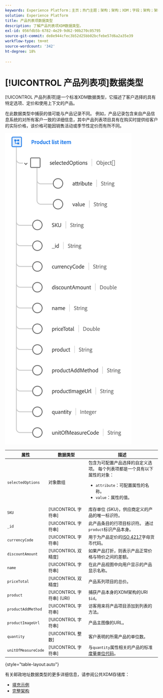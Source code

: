 ```yaml
---
keywords: Experience Platform；主页；热门主题；架构；架构；XDM；字段；架构；架构；地址；xdm：地址；数据类型；数据类型；
solution: Experience Platform
title: 产品列表项数据类型
description: 了解产品列表项XDM数据类型。
exl-id: 056fdb5b-6782-4e29-9d62-90b270c05795
source-git-commit: de8e944cfec3b52d25bb02bcfebe57d6a2a35e39
workflow-type: tm+mt
source-wordcount: '342'
ht-degree: 18%

---
```


# [!UICONTROL 产品列表项]数据类型

[!UICONTROL 产品列表项]是一个标准XDM数据类型，它描述了客户选择的具有特定选项、定价和使用上下文的产品。

在此数据类型中捕获的值可能与产品记录不同。 例如，产品记录包含来自产品信息系统的对所有客户一致的详细信息，其中产品列表项目具有在购买时提供给客户的实际价格，该价格可能因销售活动或季节性定价而有所不同。

![](../images/data-types/product-list-item.png)

| 属性 | 数据类型 | 描述 |
| --- | --- | --- |
| `selectedOptions` | 对象数组 | 包含为可配置产品选择的自定义选项。 每个列表项都是一个具有以下属性的对象：<ul><li>`attribute`：可配置属性的名称。</li><li>`value`：属性的值。</li></ul> |
| `SKU` | [!UICONTROL 字符串] | 库存单位 (SKU)，供应商定义的产品的唯一标识符。 |
| `_id` | [!UICONTROL 字符串] | 此产品条目的行项目标识符。 通过`product`标识产品本身。 |
| `currencyCode` | [!UICONTROL 字符串] | 用于为产品定价的[ISO 4217](https://www.iso.org/iso-4217-currency-codes.html)字母货币代码。 |
| `discountAmount` | [!UICONTROL 双精度] | 如果产品打折，则表示产品正常价格与特价之间的差额。 |
| `name` | [!UICONTROL 字符串] | 在此产品视图中向用户显示的产品显示名称。 |
| `priceTotal` | [!UICONTROL 双精度] | 产品系列项目的总价。 |
| `product` | [!UICONTROL 字符串] (URI) | 捕获产品本身的XDM架构的URI `$id`。 |
| `productAddMethod` | [!UICONTROL 字符串] | 访客用来将产品项目添加到列表的方法。 |
| `productImageUrl` | [!UICONTROL 字符串] | 产品主图像的URL。 |
| `quantity` | [!UICONTROL 整数] | 客户表明的所需产品的单位数。 |
| `unitOfMeasureCode` | [!UICONTROL 字符串] | 与`quantity`属性相关的产品的标准[度量单位代码](https://ucum.org/ucum)。 |

{style="table-layout:auto"}

有关邮政地址数据类型的更多详细信息，请参阅公共XDM存储库：

* [填充示例](https://github.com/adobe/xdm/blob/master/components/datatypes/productlistitem.example.1.json)
* [完整架构](https://github.com/adobe/xdm/blob/master/components/datatypes/productlistitem.schema.json)
